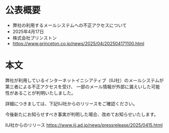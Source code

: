 # 公表概要
- 弊社の利用するメールシステムへの不正アクセスについて
- 2025年4月17日
- 株式会社プリンストン
- https://www.princeton.co.jp/news/2025/04/202504171100.html

# 本文
弊社が利用しているインターネットイニシアティブ（IIJ社）のメールシステムが第三者による不正アクセスを受け、 一部のメール情報が外部に漏えいした可能性があることが判明いたしました。

詳細につきましては、下記IIJ社からのリリースをご確認ください。

今後新たにお知らせすべき事実が判明した場合、改めてお知らせいたします。

IIJ社からのリリース
https://www.iij.ad.jp/news/pressrelease/2025/0415.html

